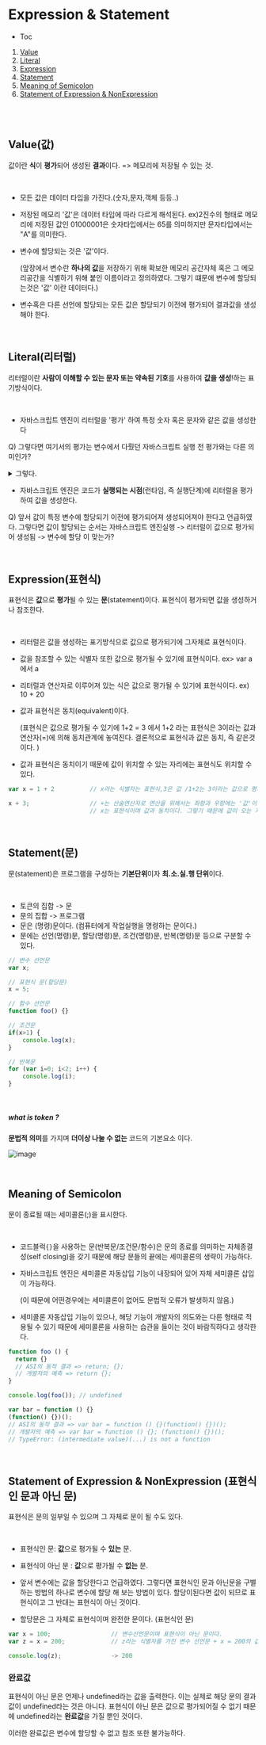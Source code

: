 # Expression & Statement

- Toc

1. [Value](#value값)
2. [Literal](#literal리터럴)
3. [Expression](#expression표현식)
4. [Statement](#statement문)
5. [Meaning of Semicolon](#meaning-of-semicolon)
6. [Statement of Expression & NonExpression](#statement-of-expression--nonexpression-표현식인-문과-아닌-문)

<br>

<br>

## Value(값)

값이란 **식**이 **평가**되어 생성된 **결과**이다. => 메모리에 저장될 수 있는 것.

<br>

- 모든 값은 데이터 타입을 가진다.(숫자,문자,객체 등등..)

- 저장된 메모리 '값'은 데이터 타입에 따라 다르게 해석된다. ex)2진수의 형태로 메모리에 저장된 값인 01000001은 숫자타입에서는 65를 의미하지만 문자타입에서는 "A"를 의미한다.

- 변수에 할당되는 것은 '값'이다.

  (앞장에서 변수란 **하나의 값**을 저장하기 위해 확보한 메모리 공간자체 혹은 그 메모리공간을 식별하기 위해 붙인 이름이라고 정의하였다. 그렇기 떄문에 변수에 할당되는것은 '값' 이란 데이터다.)

- 변수혹은 다른 선언에 할당되는 모든 값은 할당되기 이전에 평가되어 결과값을 생성해야 한다. 

<br>

## Literal(리터럴)

리터럴이란 **사람이 이해할 수 있는 문자 또는 약속된 기호**를 사용하여 **값을 생성**!하는 표기방식이다.

<br>

- 자바스크립트 엔진이 리터럴을 '평가' 하여 특정 숫자 혹은 문자와 같은 값을 생성한다

Q) 그렇다면 여기서의 평가는 변수에서 다뤘던 자바스크립트 실행 전 평가와는 다른 의미인가?

<details>
    <summary>그렇다.</summary> 
앞서 변수에서 호이스팅 개념을 설명할 때는 자바스크립엔진의 구동방식이 평가(선언문을 미리 인식하는 과정) + 실행으로 이루어져 있다는 것을 언급한 것이고, 이 대목에서 말하는 '평가'는 리터럴이 <strong>값</strong>으로 생성되어지는 과정중의 '평가'를 말하는 것으로 위 두가지에서 언급되는 '평가'라는 개념은 서로 다른의미를 지닌다.
</details>

- 자바스크립트 엔진은 코드가 **실행되는 시점**(런타임, 즉 실행단계)에 리터럴을 평가하여 값을 생성한다.

Q) 앞서 값이 특정 변수에 할당되기 이전에 평가되어져 생성되어져야 한다고 언급하였다. 그렇다면 값이 할당되는 순서는 자바스크립트 엔진실행 -> 리터럴이 값으로 평가되어 생성됨 -> 변수에 할당 이 맞는가?



<br>

## Expression(표현식)

표현식은 **값**으로 **평가**될 수 있는 **문**(statement)이다. 표현식이 평가되면 값을 생성하거나 참조한다.

<br>

- 리터럴은 값을 생성하는 표기방식으로 값으로 평가되기에 그자체로 표현식이다.

- 값을 참조할 수 있는 식별자 또한 값으로 평가될 수 있기에 표현식이다. ex> var a 에서 a

- 리터럴과 연산자로 이루어져 있는 식은 값으로 평가될 수 있기에 표현식이다. ex) 10 + 20

- 값과 표현식은 동치(equivalent)이다.

  (표현식은 값으로 평가될 수 있기에 1+2 = 3 에서 1+2 라는 표현식은 3이라는 값과 연산자(=)에 의해 동치관계에 놓여진다. 결론적으로 표현식과 값은 동치, 즉 같은것이다. )

- 값과 표현식은 동치이기 때문에 값이 위치할 수 있는 자리에는 표현식도 위치할 수 있다.

```javascript
var x = 1 + 2          // x라는 식별자는 표현식,3은 값 /1+2는 3이라는 값으로 평가될 수 있는 표현식

x + 3;                 // +는 산술연산자로 연산을 위해서는 좌항과 우항에는 '값'이 있어야 한다.
					   // x는 표현식이며 값과 동치이다. 그렇기 때문에 값이 오는 자리에 올 수 있다.
```

<br>

## Statement(문)

문(statement)은 프로그램을 구성하는 **기본단위**이자 **최.소.실.행 단위**이다.

<br>

- 토큰의 집합 -> 문
- 문의 집합 -> 프로그램
- 문은 (명령)문이다. (컴퓨터에게 작업실행을 명령하는 문이다.)
- 문에는 선언(명령)문, 할당(명령)문, 조건(명령)문, 반복(명령)문 등으로 구분할 수 있다.

```javascript
// 변수 선언문
var x;

// 표현식 문(할당문)
x = 5;

// 함수 선언문
function foo() {}

// 조건문
if(x>1) {
	console.log(x);
}

// 반복문
for (var i=0; i<2; i++) {
	console.log(i);	
}
```

<br>

##### what is token ?

**문법적 의미**를 가지며 **더이상 나눌 수 없는** 코드의 기본요소 이다.

![image](https://user-images.githubusercontent.com/62285872/79930310-2421d280-8483-11ea-9b6e-aeedc15c0bb7.png)	

<br>

## Meaning of Semicolon 

문이 종료될 때는 세미콜론(;)을 표시한다.

<br>

- 코드블럭`{}`을 사용하는 문(반복문/조건문/함수)은 문의 종료를 의미하는 자체종결성(self closing)을 갖기 때문에 해당 문들의 끝에는 세미콜론의 생략이 가능하다.

- 자바스크립트 엔진은 세미콜론 자동삽입 기능이 내장되어 있어 자체 세미콜론 삽입이 가능하다.

  (이 때문에 어떤경우에는 세미콜론이 없어도 문법적 오류가 발생하지 않음.)

- 세미콜론 자동삽입 기능이 있으나, 해당 기능이 개발자의 의도와는 다른 형태로 적용될 수 있기 때문에 세미콜론을 사용하는 습관을 들이는 것이 바람직하다고 생각한다.

```javascript
function foo () {
  return {}
  // ASI의 동작 결과 => return; {};
  // 개발자의 예측 => return {};
}

console.log(foo()); // undefined

var bar = function () {}
(function() {})();
// ASI의 동작 결과 => var bar = function () {}(function() {})();
// 개발자의 예측 => var bar = function () {}; (function() {})();
// TypeError: (intermediate value)(...) is not a function
```

<br>

## Statement of Expression & NonExpression (표현식인 문과 아닌 문)

표현식은 문의 일부일 수 있으며 그 자체로 문이 될 수도 있다.

<br>

- 표현식인 문: **값**으로 평가될 수 **있는** 문.
- 표현식이 아닌 문 : **값**으로 평가될 수 **없는** 문.

- 앞서 변수에는 값을 할당한다고 언급하였다. 그렇다면 표현식인 문과 아닌문을 구별하는 방법의 하나로 변수에 할당 해 보는 방법이 있다. 할당이된다면 값이 되므로 표현식이고 그 반대는 표현식이 아닌 것이다.
- 할당문은 그 자체로 표현식이며 완전한 문이다. (표현식인 문)

```javascript
var x = 100;                 // 변수선언문이며 표현식이 아닌 문이다.
var z = x = 200;             // z라는 식별자를 가진 변수 선언문 + x = 200의 값을 할당하는 재 할당문. 할당문은 표현식인 문으로 변수에 할당이 가능하다.

console.log(z);              -> 200
```



### 완료값

표현식이 아닌 문은 언제나 undefined라는 값을 출력한다. 이는 실제로 해당 문의 결과값이 undefined라는 것은 아니다. 표현식이 아닌 문은 값으로 평가되어질 수 없기 때문에 undefined라는 **완료값**을 가질 뿐인 것이다.

이러한 완료값은 변수에 할당할 수 없고 참조 또한 불가능하다.